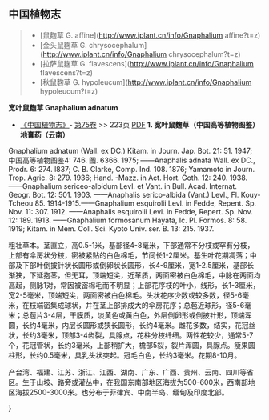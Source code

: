 

## 中国植物志

> * [鼠麴草  G.  affine](http://www.iplant.cn/info/Gnaphalium affine?t=z)
> * [金头鼠麴草  G.  chrysocephalum](http://www.iplant.cn/info/Gnaphalium chrysocephalum?t=z)
> * [拉萨鼠麴草  G.  flavescens](http://www.iplant.cn/info/Gnaphalium flavescens?t=z)
> * [秋鼠麴草  G.  hypoleucum](http://www.iplant.cn/info/Gnaphalium hypoleucum?t=z)


**宽叶鼠麴草 Gnaphalium adnatum**

* [《中国植物志》](http://www.iplant.cn/frps)- [第75卷](http://www.iplant.cn/frps/vol/75) >> 223页 [PDF](http://www.iplant.cn/frps/pdf/75/223.pdf)
**1. 宽叶鼠麴草（中国高等植物图鉴）地膏药（云南）**

Gnaphalium adnatum (Wall. ex DC.) Kitam. in Journ. Jap. Bot. 21: 51. 1947; 中国高等植物图鉴4: 746. 图. 6366. 1975; ——Anaphalis adnata Wall. ex DC., Prodr. 6: 274. l837; C. B. Clarke, Comp. Ind. 108. 1876; Yamamoto in Journ. Trop. Agric. 8: 279. 1936; Hand. -Mazz. in Act. Hort. Goth. 12: 240. 1938. ——Gnaphalium sericeo-albidum Levl. et Vant. in Bull. Acad. Internat. Geogr. Bot. 12: 501. 1903. ——Anaphalis serico-albida (Vant.) Levl., Fl. Kouy-Tcheou 85. 1914-1915.——Gnaphalium esquirolii Levl. in Fedde, Repent. Sp. Nov. 11: 307. 1912. ——Anaphalis esquirolii Levl. in Fedde, Repert. Sp. Nov. 12: 189. 1913. ——Gnaphalium formosanum Hayata, Ic. Pl. Formos. 8: 58. 1919; Kitam. in Mem. Coll. Sci. Kyoto Univ. ser. B. 13: 215. 1937.

粗壮草本。茎直立，高0.5-1米，基部径4-8毫米，下部通常不分枝或罕有分枝，上部有伞房状分枝，密被紧贴的白色棉毛，节间长1-2厘米。基生叶花期凋落；中部及下部叶倒披针状长圆形或倒卵状长圆形，长4-9厘米，宽1-2.5厘米，基部长渐狭，下延抱茎，但无耳，顶端短尖，近革质，两面密被白色棉毛，中脉在两面均高起，侧脉1对，常因被密棉毛而不明显；上部花序枝的叶小，线形，长1-3厘米，宽2-5毫米，顶端短尖，两面密被白色棉毛。头状花序少数或较多数，径5-6毫米，在枝端密集成球状，并在茎上部排成大的伞房花序；总苞近球形，径5-6毫米；总苞片3-4层，干膜质，淡黄色或黄白色，外层倒卵形或倒披针形，顶端浑圆，长约4毫米，内层长圆形或狭长圆形，长约4毫米。雌花多数，结实，花冠丝状，长约3毫米，顶部3-4齿裂，具腺点，花柱分枝纤细。两性花较少，通常5-7个，花冠管状，长约3毫米，上部稍扩大，檐部5裂，裂片浑圆，具腺点。瘦果圆柱形，长约0.5毫米，具乳头状突起。冠毛白色，长约3毫米。花期8-10月。

产台湾、福建、江苏、浙江、江西、湖南、广东、广西、贵州、云南、四川等省区。生于山坡、路旁或灌丛中，在我国东南部地区海拔为500-600米，西南部地区海拔2500-3000米。也分布于菲律宾、中南半岛、缅甸及印度北部。

}